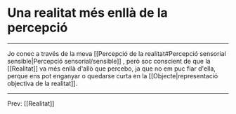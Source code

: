 # Una realitat més enllà de la percepció
___
Jo conec a través de la meva [[Percepció de la realitat#Percepció sensorial sensible|Percepció sensorial/sensible]] , però soc conscient de que la [[Realitat]] va més enllà d'allò que percebo, ja que no em puc fiar d'ella, perque ens pot enganyar o quedarse curta en la [[Objecte|representació objectiva de la realitat]].
___
Prev: [[Realitat]]
